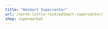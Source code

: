 ```yaml
---
title: "Walmart Supercenter"
url: /north-little-rock/walmart-supercenter/
shop: supermarket
---
```

